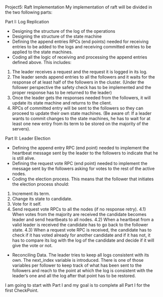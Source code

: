 Project5: Raft Implementation
My implementation of raft will be divided in the two following parts:

Part I: Log Replication
-	Designing the structure of the log of the operations
-	Designing the structure of the state machine
-	Defining the append entries RPCs (end points) needed for receiving entries to be added to the logs and receiving committed entries to be applied to the state machines.
-	Coding all the logic of receiving and processing the append entries defined above. This includes:
1) The leader receives a request and the request it is logged in its log.
2) The leader sends append entries to all the followers and it waits for the response of at least half of the followers in the cluster.  (Under the follower perspective the safety check has to be implemented and the proper response has to be returned to the leader)
3) Once the leader gets the responses needed from the followers, it will update its state machine and returns to the client.
4) RPCs of committed entry will be sent to the followers so they can proceed to update their own state machines. (Be aware of: If a leader wants to commit changes to the state machines, he has to wait for at least one new entry from its term to be stored on the majority of the servers).

Part II: Leader Election
-	Defining the append entry RPC (end point) needed to implement the heartbeat message sent by the leader to the followers to indicate that he is still alive.
-	Defining the request vote RPC (end point) needed to implement the message sent by the followers asking for votes to the rest of the active nodes.
-	Coding the election process. This means that the follower that initiates the election process should:
1) Increment its term.
2) Change its state to candidate.
3) Vote for it self.
4) Send request vote RPCs to all the nodes (if no response retry).
	4.1) When votes from the majority are received the candidate becomes leader and send heartbeats to all nodes.
	4.2) When a heartbeat from a valid leader is received the candidate has to go back to the follower state.
	4.3) When a request vote RPC is received, the candidate has to check if it has voted already for another candidate and if it has not, it has to compare its log with the log of the candidate and decide if it will give the vote or not.
-	Reconciling Data. The leader tries to keep all logs consistent with its own. The next_index variable is introduced. There is one of those variables per follower to keep track of what has been sent to the followers and reach to the point at which the log is consistent with the leader’s one and all the log after that point has to be restored.


I am going to start with Part I and my goal is to complete all Part I for the first CheckPoint.


